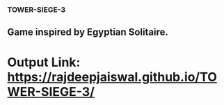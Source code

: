 ### TOWER-SIEGE-3

## Game inspired by Egyptian Solitaire.

# Output Link: https://rajdeepjaiswal.github.io/TOWER-SIEGE-3/
